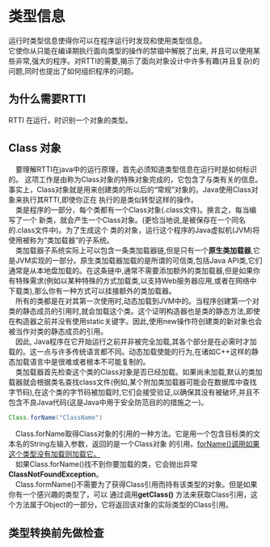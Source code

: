 # 类型信息
运行时类型信息使得你可以在程序运行时发现和使用类型信息。  
它使你从只能在编译期执行面向类型的操作的禁锢中解脱了出来,
并且可以使用某些非常,强大的程序。对RTTI的需要,揭示了面向对象设计中许多有趣(并且复杂)的问题,同时也提出了如何组织程序的问题。
## 为什么需要RTTI
RTTI 在运行，时识别一个对象的类型。

## Class 对象
&ensp;&ensp;要理解RTTI在java中的运行原理，首先必须知道类型信息在运行时是如何标识的。
这项工作是由称为Class对象的特殊对象完成的，它包含了与类有关的信息。
事实上，Class对象就是用来创建类的所以后的“常规”对象的。Java使用Class对象来执行其RTTI,即使你正在
执行的是类似转型这样的操作。
<br>
&ensp;&ensp;类是程序的一部分，每个类都有一个Class对象(.class文件)。换言之，每当编写了一个
新类，就会产生一个Class对象。(更恰当地说,是被保存在一个同名的.class文件中)。为了生成这个
类的对象，运行这个程序的Java虚拟机(JVM)将使用被称为“类加载器”的子系统。
<br>
&ensp;&ensp;类加载器子系统实际上可以包含一条类加载器链,但是只有一个**原生类加载器**,它是JVM实现的一部分。原生类加载器加载的是所谓的可信类,包括Java API类,它们通常是从本地盘加载的。在这条链中,通常不需要添加额外的类加载器,但是如果你有特殊需求(例如以某种特殊的方式加载类,以支持Web服务器应用,或者在网络中下载类),那么你有一种方式可以挂接额外的类加载器。
<br>
&ensp;&ensp;所有的类都是在对其第一次使用时,动态加载到JVM中的。当程序创建第一个对类的静态成员的引用时,就会加载这个类。这个证明构造器也是类的静态方法,即使在构造器之前并没有使用static关键字。因此,使用new操作符创建类的新对象也会被当作对类的静态成员的引用。
<br>
&ensp;&ensp;因此, Java程序在它开始运行之前并非被完全加载,其各个部分是在必需时才加载的。这一点与许多传统语言都不同。动态加载使能的行为,在诸如C++这样的静态加载语言中是很难或者根本不可能复制的。
<br>
&ensp;&ensp;类加载器首先检查这个类的Class对象是否已经加载。如果尚未加载,默认的类加载器就会根据类名查找class文件(例如,某个附加类加载器可能会在数据库中查找字节码),在这个类的字节码被加载时,它们会接受验证,以确保其没有被破坏,并且不包含不良Java代码(这是Java中用于安全防范目的的措施之一)。
```java
Class.forName("ClassName")
```
&ensp;&ensp;Class.forName取得Class对象的引用的一种方法。它是用一个包含目标类的文本名的String左输入参数，返回的是一个Class对象
的引用。<u>forName()调用如果这个类型没有加载则加载它。</u>
<br>
&ensp;&ensp;如果Class.forName()找不到你要加载的类，它会抛出异常**ClassNotFoundException**。
<br>
&ensp;&ensp;Class.formName()不需要为了获得Class引用而持有该类型的对象。但是如果你有一个感兴趣的类型了，可以
通过调用**getClass()** 方法来获取Class引用，这个方法属于Object的一部分，它将返回该对象的实际类型的Class引用。
## 类型转换前先做检查

